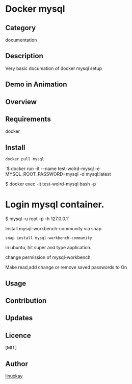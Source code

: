 # Docker mysql 

## Category

documentation

## Description

Very basic documation of docker mysql setup

## Demo in Animation

## Overview

## Requirements

docker

## Install

`docker pull mysql`

`$ docker run -it --name test-wolrd-mysql -e MYSQL_ROOT_PASSWORD=mysql -d mysql:latest

$ docker exec -it test-wolrd-mysql bash -p

# Login mysql container.
$ mysql -u root -p -h 127.0.0.1`

Install mysql-workbench-community via snap

`snap install mysql-workbench-community`

in ubuntu, hit super and type application.

change permission of mysql-workbench

Make read,add change or remove saved passwords to On

## Usage

## Contribution

## Updates

## Licence
[MIT]

## Author

[linuxkay](https://github.com/linuxkay)
